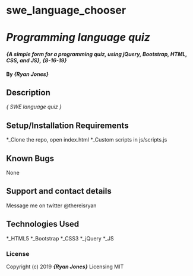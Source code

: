 # swe_language_chooser
# _Programming language quiz_

#### _{A simple form for a programming quiz, using jQuery, Bootstrap, HTML, CSS, and JS}, {8-16-19}_

#### By _**{Ryan Jones}**_

## Description

_{ SWE language quiz }_

## Setup/Installation Requirements

*_Clone the repo, open index.html
*_Custom scripts in js/scripts.js

## Known Bugs

None

## Support and contact details

Message me on twitter @thereisryan

## Technologies Used

*_HTML5
*_Bootstrap
*_CSS3
*_jQuery
*_JS

### License

Copyright (c) 2019 **_{Ryan Jones}_**
Licensing MIT
